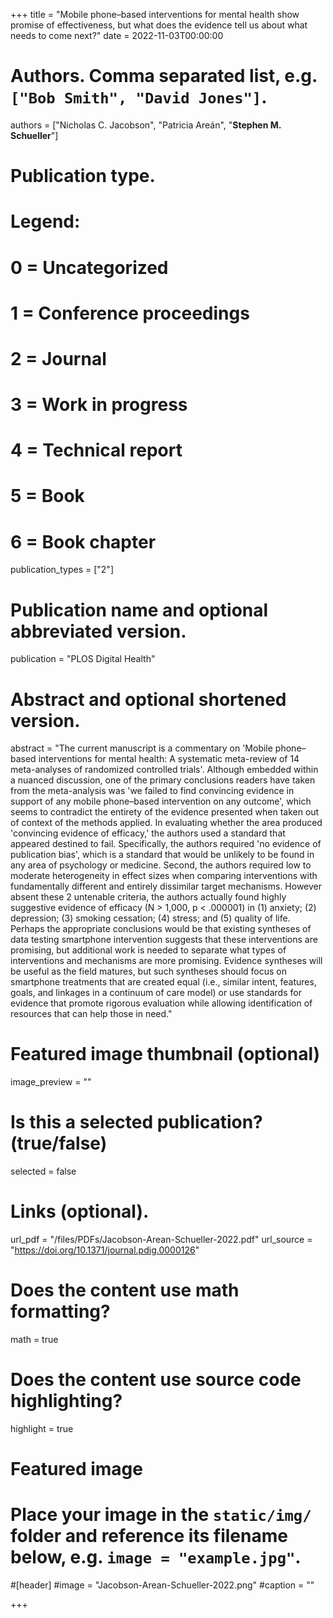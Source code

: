 +++
title = "Mobile phone–based interventions for mental health show promise of effectiveness, but what does the evidence tell us about what needs to come next?"
date = 2022-11-03T00:00:00

# Authors. Comma separated list, e.g. `["Bob Smith", "David Jones"]`.
authors = ["Nicholas C. Jacobson", "Patricia Areán", "**Stephen M. Schueller**"]

# Publication type.
# Legend:
# 0 = Uncategorized
# 1 = Conference proceedings
# 2 = Journal
# 3 = Work in progress
# 4 = Technical report
# 5 = Book
# 6 = Book chapter
publication_types = ["2"]

# Publication name and optional abbreviated version.
publication = "PLOS Digital Health"

# Abstract and optional shortened version.
abstract = "The current manuscript is a commentary on 'Mobile phone–based interventions for mental health: A systematic meta-review of 14 meta-analyses of randomized controlled trials'. Although embedded within a nuanced discussion, one of the primary conclusions readers have taken from the meta-analysis was 'we failed to find convincing evidence in support of any mobile phone–based intervention on any outcome', which seems to contradict the entirety of the evidence presented when taken out of context of the methods applied. In evaluating whether the area produced 'convincing evidence of efficacy,' the authors used a standard that appeared destined to fail. Specifically, the authors required 'no evidence of publication bias', which is a standard that would be unlikely to be found in any area of psychology or medicine. Second, the authors required low to moderate heterogeneity in effect sizes when comparing interventions with fundamentally different and entirely dissimilar target mechanisms. However absent these 2 untenable criteria, the authors actually found highly suggestive evidence of efficacy (N > 1,000, p < .000001) in (1) anxiety; (2) depression; (3) smoking cessation; (4) stress; and (5) quality of life. Perhaps the appropriate conclusions would be that existing syntheses of data testing smartphone intervention suggests that these interventions are promising, but additional work is needed to separate what types of interventions and mechanisms are more promising. Evidence syntheses will be useful as the field matures, but such syntheses should focus on smartphone treatments that are created equal (i.e., similar intent, features, goals, and linkages in a continuum of care model) or use standards for evidence that promote rigorous evaluation while allowing identification of resources that can help those in need."

# Featured image thumbnail (optional)
image_preview = ""

# Is this a selected publication? (true/false)
selected = false

# Links (optional).
url_pdf = "/files/PDFs/Jacobson-Arean-Schueller-2022.pdf"
url_source = "https://doi.org/10.1371/journal.pdig.0000126"

# Does the content use math formatting?
math = true

# Does the content use source code highlighting?
highlight = true

# Featured image
# Place your image in the `static/img/` folder and reference its filename below, e.g. `image = "example.jpg"`.
#[header]
#image = "Jacobson-Arean-Schueller-2022.png"
#caption = ""

+++
